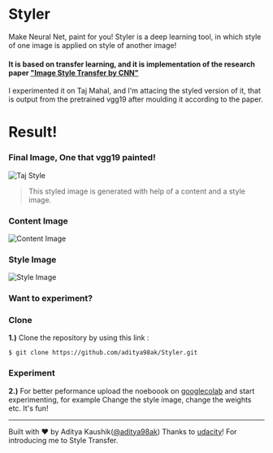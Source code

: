 # Styler
Make Neural Net, paint for you!
Styler is a deep learning tool, in which style of one image is applied on style of another image!
#### It is based on transfer learning, and it is implementation of the research paper ["Image Style Transfer by CNN"](https://www.cv-foundation.org/openaccess/content_cvpr_2016/papers/Gatys_Image_Style_Transfer_CVPR_2016_paper.pdf)

I experimented it on Taj Mahal, and I'm attacing the styled version of it, that is output from the pretrained vgg19 after moulding it according to the paper.

# Result!
### Final Image, One that vgg19 painted!
![Taj Style](https://raw.githubusercontent.com/aditya98ak/Styler/master/assets/taj_style.png)


> This styled image is generated with help of a content and a style image.
### Content Image
![Content Image](https://raw.githubusercontent.com/aditya98ak/Styler/master/assets/taj_mahal.jpg)

### Style Image
![Style Image](https://raw.githubusercontent.com/aditya98ak/Styler/master/assets/wp3.jpg)

### Want to experiment?
### Clone

**1.)** Clone the repository by using this link :

```
$ git clone https://github.com/aditya98ak/Styler.git
```

### Experiment
**2.)** 
For better peformance upload the noeboook on [googlecolab](https://colab.research.google.com) and start experimenting, for example Change the style image, change the weights etc.
It's fun!

---
 Built with ♥ by Aditya Kaushik([@aditya98ak](https://github.com/aditya98ak))
 Thanks to [udacity](udacity.com)! For introducing me to Style Transfer.